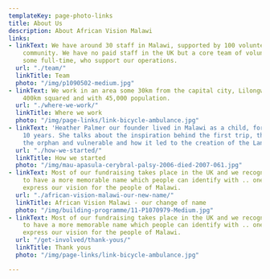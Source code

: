 ```yaml
---
templateKey: page-photo-links
title: About Us
description: About African Vision Malawi
links:
- linkText: We have around 30 staff in Malawi, supported by 100 volunteers from the
    community. We have no paid staff in the UK but a core team of volunteers and trustees,
    some full-time, who support our operations.
  url: "./team/"
  linkTitle: Team
  photo: "/img/p1090502-medium.jpg"
- linkText: We work in an area some 30km from the capital city, Lilongwe which is
    400km squared and with 45,000 population.
  url: "./where-we-work/"
  linkTitle: Where we work
  photo: "/img/page-links/link-bicycle-ambulance.jpg"
- linkText: 'Heather Palmer our founder lived in Malawi as a child, for her first
    10 years. She talks about the inspiration behind the first trip, the plight of
    the orphan and vulnerable and how it led to the creation of the Landirani Trust.  '
  url: "./how-we-started/"
  linkTitle: How we started
  photo: "/img/mau-apasula-cerybral-palsy-2006-died-2007-061.jpg"
- linkText: Most of our fundraising takes place in the UK and we recognize we need
    to have a more memorable name which people can identify with .. one which will
    express our vision for the people of Malawi.
  url: "./african-vision-malawi-our-new-name/"
  linkTitle: African Vision Malawi - our change of name
  photo: "/img/building-programme/11-P1070979-Medium.jpg"
- linkText: Most of our fundraising takes place in the UK and we recognize we need
    to have a more memorable name which people can identify with .. one which will
    express our vision for the people of Malawi.
  url: "/get-involved/thank-yous/"
  linkTitle: Thank yous
  photo: "/img/page-links/link-bicycle-ambulance.jpg"

---
```

